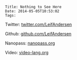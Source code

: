     Title: Nothing to See Here
    Date: 2014-05-05T10:53:02
    Tags:

Twitter: [twitter.com/LeifAndersen](https://twitter.com/LeifAndersen)

Github: [github.com/LeifAndersen](https://github.com/LeifAndersen)

Nanopass: [nanopass.org](http://nanopass.org)

Video: [video-lang.org](http://video-lang.org)
